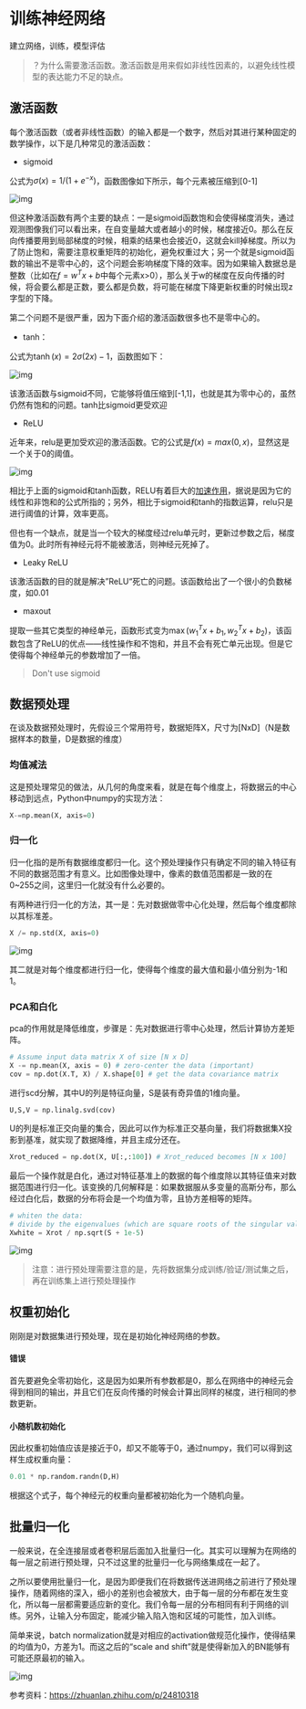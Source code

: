 # 训练神经网络



建立网络，训练，模型评估

> ？为什么需要激活函数。激活函数是用来假如非线性因素的，以避免线性模型的表达能力不足的缺点。

## 激活函数

每个激活函数（或者非线性函数）的输入都是一个数字，然后对其进行某种固定的数学操作，以下是几种常见的激活函数：

* sigmoid

公式为$\sigma(x) = 1 / (1 + e^{-x})$，函数图像如下所示，每个元素被压缩到[0-1]

![img](http://cs231n.github.io/assets/nn1/sigmoid.jpeg)

但这种激活函数有两个主要的缺点：一是sigmoid函数饱和会使得梯度消失，通过观测图像我们可以看出来，在自变量越大或者越小的时候，梯度接近0。那么在反向传播要用到局部梯度的时候，相乘的结果也会接近0，这就会kill掉梯度。所以为了防止饱和，需要注意权重矩阵的初始化，避免权重过大；另一个就是sigmoid函数的输出不是零中心的，这个问题会影响梯度下降的效率。因为如果输入数据总是整数（比如在$f=w^Tx+b$中每个元素x>0），那么关于w的梯度在反向传播的时候，将会要么都是正数，要么都是负数，将可能在梯度下降更新权重的时候出现z字型的下降。

第二个问题不是很严重，因为下面介绍的激活函数很多也不是零中心的。

* tanh：

公式为$\tanh(x) = 2 \sigma(2x) -1$，函数图如下：

![img](http://cs231n.github.io/assets/nn1/tanh.jpeg)

该激活函数与sigmoid不同，它能够将值压缩到[-1,1]，也就是其为零中心的，虽然仍然有饱和的问题。tanh比sigmoid更受欢迎



* ReLU

近年来，relu是更加受欢迎的激活函数。它的公式是$f(x)=max(0, x)$，显然这是一个关于0的阈值。

![img](http://cs231n.github.io/assets/nn1/relu.jpeg)

相比于上面的sigmoid和tanh函数，RELU有着巨大的[加速作用](http://www.cs.toronto.edu/~fritz/absps/imagenet.pdf)，据说是因为它的线性和非饱和的公式所指的；另外，相比于sigmoid和tanh的指数运算，relu只是进行阈值的计算，效率更高。

但也有一个缺点，就是当一个较大的梯度经过relu单元时，更新过参数之后，梯度值为0。此时所有神经元将不能被激活，则神经元死掉了。



* Leaky ReLU

该激活函数的目的就是解决”ReLU“死亡的问题。该函数给出了一个很小的负数梯度，如0.01



* maxout

提取一些其它类型的神经单元，函数形式变为$\max(w_1^Tx+b_1, w_2^Tx + b_2)$，该函数包含了ReLU的优点——线性操作和不饱和，并且不会有死亡单元出现。但是它使得每个神经单元的参数增加了一倍。



> Don't use sigmoid



## 数据预处理

在谈及数据预处理时，先假设三个常用符号，数据矩阵X，尺寸为[NxD]（N是数据样本的数量，D是数据的维度）

### 均值减法

这是预处理常见的做法，从几何的角度来看，就是在每个维度上，将数据云的中心移动到远点，Python中numpy的实现方法：

```python
X-=np.mean(X, axis=0)
```

### 归一化

归一化指的是所有数据维度都归一化。这个预处理操作只有确定不同的输入特征有不同的数据范围才有意义。比如图像处理中，像素的数值范围都是一致的在0~255之间，这里归一化就没有什么必要的。

有两种进行归一化的方法，其一是：先对数据做零中心化处理，然后每个维度都除以其标准差。

```python
X /= np.std(X, axis=0)
```

![img](http://cs231n.github.io/assets/nn2/prepro1.jpeg)

其二就是对每个维度都进行归一化，使得每个维度的最大值和最小值分别为-1和1。

### PCA和白化

pca的作用就是降低维度，步骤是：先对数据进行零中心处理，然后计算协方差矩阵。

```python
# Assume input data matrix X of size [N x D]
X -= np.mean(X, axis = 0) # zero-center the data (important)
cov = np.dot(X.T, X) / X.shape[0] # get the data covariance matrix
```

进行scd分解，其中U的列是特征向量，S是装有奇异值的1维向量。

```python
U,S,V = np.linalg.svd(cov)
```

U的列是标准正交向量的集合，因此可以作为标准正交基向量，我们将数据集X投影到基准，就实现了数据降维，并且主成分还在。

```python
Xrot_reduced = np.dot(X, U[:,:100]) # Xrot_reduced becomes [N x 100]
```

最后一个操作就是白化，通过对特征基准上的数据的每个维度除以其特征值来对数据范围进行归一化。该变换的几何解释是：如果数据服从多变量的高斯分布，那么经过白化后，数据的分布将会是一个均值为零，且协方差相等的矩阵。

```python
# whiten the data:
# divide by the eigenvalues (which are square roots of the singular values)
Xwhite = Xrot / np.sqrt(S + 1e-5)
```

![img](http://cs231n.github.io/assets/nn2/prepro2.jpeg)

> 注意：进行预处理需要注意的是，先将数据集分成训练/验证/测试集之后，再在训练集上进行预处理操作



## 权重初始化

刚刚是对数据集进行预处理，现在是初始化神经网络的参数。

#### 错误

首先要避免全零初始化，这是因为如果所有参数都是0，那么在网络中的神经元会得到相同的输出，并且它们在反向传播的时候会计算出同样的梯度，进行相同的参数更新。

#### 小随机数初始化

因此权重初始值应该是接近于0，却又不能等于0，通过numpy，我们可以得到这样生成权重向量：

```python
0.01 * np.random.randn(D,H)
```

根据这个式子，每个神经元的权重向量都被初始化为一个随机向量。



## 批量归一化

一般来说，在全连接层或者卷积层后面加入批量归一化。其实可以理解为在网络的每一层之前进行预处理，只不过这里的批量归一化与网络集成在一起了。

之所以要使用批量归一化，是因为即便我们在将数据传送进网络之前进行了预处理操作，随着网络的深入，细小的差别也会被放大，由于每一层的分布都在发生变化，所以每一层都需要适应新的变化。我们令每一层的分布相同有利于网络的训练。另外，让输入分布固定，能减少输入陷入饱和区域的可能性，加入训练。

简单来说，batch normalization就是对相应的activation做规范化操作，使得结果的均值为0，方差为1。而这之后的“scale and shift”就是使得新加入的BN能够有可能还原最初的输入。

![img](https://asdf0982.github.io/2017/06/06/CS231n%E5%AD%A6%E4%B9%A0%E7%AC%94%E8%AE%B0%EF%BC%88%E6%89%B9%E9%87%8F%E5%BD%92%E4%B8%80%E5%8C%96%EF%BC%89/BatchNormalization1.png)

参考资料：https://zhuanlan.zhihu.com/p/24810318





